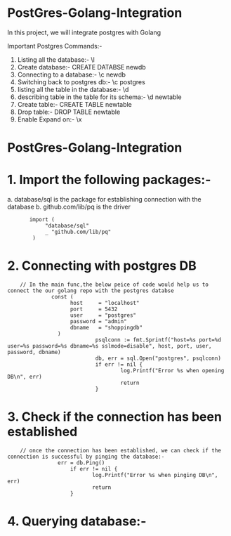 # PostGres-Golang-Integration
In this project, we will integrate postgres with Golang


Important Postgres Commands:-

1. Listing all the database:- \l
2. Create database:- CREATE DATABSE newdb
3. Connecting to a database:- \c newdb
4. Switching back to postgres db:- \c postgres
5. listing all the table in the database:- \d
6. describing table in the table for its schema:- \d newtable
7. Create table:- CREATE TABLE newtable
8. Drop table:- DROP TABLE newtable
9. Enable Expand on:- \x
    
# PostGres-Golang-Integration

# 1. Import the following packages:-		
   a. database/sql is the package for establishing connection with the database
   b. github.com/lib/pq is the driver
   
           import (
        	    "database/sql"
        	    _ "github.com/lib/pq"
            )
   
# 2. Connecting with postgres DB
		// In the main func,the below peice of code would help us to connect the our golang repo with the postgres databse
		          const (
		            	host     = "localhost"
		            	port     = 5432
		            	user     = "postgres"
		            	password = "admin"
		            	dbname   = "shoppingdb"
		            )
                                psqlconn := fmt.Sprintf("host=%s port=%d user=%s password=%s dbname=%s sslmode=disable", host, port, user, password, dbname)
                                db, err = sql.Open("postgres", psqlconn)
                                if err != nil {
                                        log.Printf("Error %s when opening DB\n", err)
                                        return
                                }
# 3. Check if the connection has been established
		// once the connection has been established, we can check if the connection is successful by pinging the database:-
           	        err = db.Ping()
                        if err != nil {
                               log.Printf("Error %s when pinging DB\n", err)
                               return
                        }
# 4. Querying database:-
                
